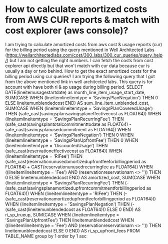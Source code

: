 
# How to calculate amortized costs from AWS CUR reports & match with cost explorer (aws console)?

I am trying to calculate amortized costs from aws cost & usage reports (cur) for the billing period using the query mentioned in Well Architected Labs (https://wellarchitectedlabs.com/cost/300_labs/300_cur_queries/query_help/) but I am not getting the right numbers.
I can fetch the costs from cost explorer api directly but that won't match with cur data because cur is usually a day or two behind. How to get the exact amortized costs for the billing period using cur queries?
I am trying the following query that I got from the above mentioned link in well architected labs. This query is for account with have both ri & sp usage during billing period.
SELECT
  DATE(lineitemusagestartdate) as month_line_item_usage_start_date,
  SUM(CASE
      WHEN (lineitemlineitemtype = 'SavingsPlanNegation') THEN 0 
      ELSE lineitemunblendedcost 
    END) AS sum_line_item_unblended_cost,
  SUM(CASE
      WHEN (lineitemlineitemtype = 'SavingsPlanCoveredUsage') THEN (safe_cast(savingsplansavingsplaneffectivecost as FLOAT64))
      WHEN (lineitemlineitemtype = 'SavingsPlanRecurringFee') THEN (safe_cast(savingsplantotalcommitmenttodate as FLOAT64) - safe_cast(savingsplanusedcommitment as FLOAT64))
      WHEN (lineitemlineitemtype = 'SavingsPlanNegation') THEN 0
      WHEN (lineitemlineitemtype = 'SavingsPlanUpfrontFee') THEN 0
      WHEN (lineitemlineitemtype = 'DiscountedUsage') THEN (safe_cast(reservationeffectivecost as FLOAT64))
      WHEN (lineitemlineitemtype = 'RIFee') THEN (safe_cast(reservationunusedamortizedupfrontfeeforbillingperiod as FLOAT64) + CAST(reservationunusedrecurringfee as FLOAT64))
      WHEN ((lineitemlineitemtype = 'Fee') AND (reservationreservationarn <> '')) THEN 0 
      ELSE lineitemunblendedcost 
    END) AS amortized_cost,
    SUM(CASE
      WHEN (lineitemlineitemtype = 'SavingsPlanRecurringFee') THEN (-(safe_cast(savingsplanamortizedupfrontcommitmentforbillingperiod as FLOAT64)))
      WHEN (lineitemlineitemtype = 'RIFee') THEN (-(safe_cast(reservationamortizedupfrontfeeforbillingperiod as FLOAT64)))
      WHEN (lineitemlineitemtype = 'SavingsPlanNegation') THEN (-(safe_cast(lineitemunblendedcost as FLOAT64))) 
      ELSE 0 
    END) AS ri_sp_trueup,
    SUM(CASE
      WHEN (lineitemlineitemtype = 'SavingsPlanUpfrontFee') THEN lineitemunblendedcost
      WHEN ((lineitemlineitemtype = 'Fee') AND (reservationreservationarn <> '')) THEN lineitemunblendedcost 
      ELSE 0 
    END) AS ri_sp_upfront_fees
FROM TABLE_NAME
group by 1
order by 1 asc


        